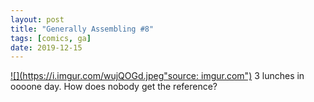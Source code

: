 ```yaml
---
layout: post
title: "Generally Assembling #8"
tags: [comics, ga]
date: 2019-12-15
---
```

<!-- #70 -->
[![](https://i.imgur.com/wujQOGd.jpeg"source: imgur.com")](https://i.imgur.com/wujQOGd.jpeg)
3 lunches in oooone day. How does nobody get the reference?
